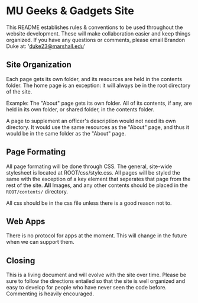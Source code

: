 # MU Geeks & Gadgets Site

This README establishes rules & conventions to be used throughout the
website development.  These will make collaboration easier and keep
things organized.  If you have any questions or comments, please email
Brandon Duke at: 'duke23@marshall.edu'


## Site Organization

Each page gets its own folder, and its resources are held in the contents folder. 
The home page is an exception: it will always be in the root directory of the site.

Example: The "About" page gets its own folder. All of its contents, if any, are held in its 
own folder, or shared folder, in the contents folder.

A page to supplement an officer's description would not need its own
directory.  It would use the same resources as the "About" page, and
thus it would be in the same folder as the "About" page.


## Page Formating

All page formating will be done through CSS.  The general, site-wide
stylesheet is located at ROOT/css/style.css. All pages will be
styled the same with the exception of a key element that seperates that
page from the rest of the site.  **All** Images, and any other contents should be placed in the `ROOT/contents/` directory.

All css should be in the css file unless there is a good reason not to.


## Web Apps

There is no protocol for apps at the moment.  This will change in the
future when we can support them.

## Closing

This is a living document and will evolve with the site over time.
Please be sure to follow the directions entailed so that the site is
well organized and easy to develop for people who have never seen the
code before.  Commenting is heavily encouraged.
